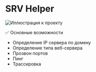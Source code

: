 # SRV Helper

![Иллюстрация к проекту](https://sigmade.github.io/img/1.png)

:white_check_mark: Основные возможности

+ Определение IP сервера по домену
+ Определение типа веб-сервера
+ Прозвон портов
+ Пинг
+ Трассировка
